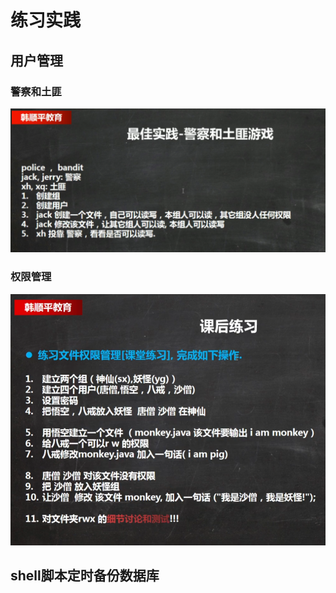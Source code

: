 # 练习实践

## 用户管理

### 警察和土匪

![1646646629747](img/1646646629747.png)

### 权限管理

![1646646717862](img/1646646717862.png)

## shell脚本定时备份数据库

